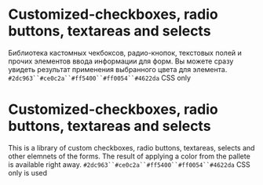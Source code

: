 # Customized-checkboxes, radio buttons, textareas and selects
Библиотека кастомных чекбоксов, радио-кнопок, текстовых полей и прочих элементов ввода информации для форм.
Вы можете сразу увидеть результат применения выбранного цвета для элемента. `#2dc963``#ce0c2a``#ff5400``#ff0054``#4622da`
CSS only

# Customized-checkboxes, radio buttons, textareas and selects
This is a library of custom checkboxes, radio buttons, textareas, selects and other elemnets of the forms.
The result of applying a color from the pallete is available right away. `#2dc963``#ce0c2a``#ff5400``#ff0054``#4622da`
CSS only is used
